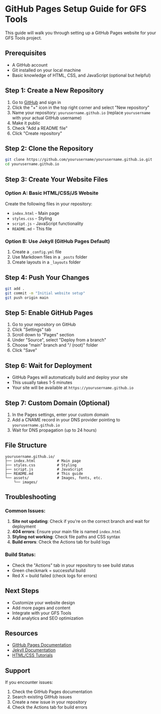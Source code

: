 # GitHub Pages Setup Guide for GFS Tools

This guide will walk you through setting up a GitHub Pages website for your GFS Tools project.

## Prerequisites

- A GitHub account
- Git installed on your local machine
- Basic knowledge of HTML, CSS, and JavaScript (optional but helpful)

## Step 1: Create a New Repository

1. Go to [GitHub](https://github.com) and sign in
2. Click the "+" icon in the top right corner and select "New repository"
3. Name your repository: `yourusername.github.io` (replace `yourusername` with your actual GitHub username)
4. Make it public
5. Check "Add a README file"
6. Click "Create repository"

## Step 2: Clone the Repository

```bash
git clone https://github.com/yourusername/yourusername.github.io.git
cd yourusername.github.io
```

## Step 3: Create Your Website Files

### Option A: Basic HTML/CSS/JS Website
Create the following files in your repository:

- `index.html` - Main page
- `styles.css` - Styling
- `script.js` - JavaScript functionality
- `README.md` - This file

### Option B: Use Jekyll (GitHub Pages Default)
1. Create a `_config.yml` file
2. Use Markdown files in a `_posts` folder
3. Create layouts in a `_layouts` folder

## Step 4: Push Your Changes

```bash
git add .
git commit -m "Initial website setup"
git push origin main
```

## Step 5: Enable GitHub Pages

1. Go to your repository on GitHub
2. Click "Settings" tab
3. Scroll down to "Pages" section
4. Under "Source", select "Deploy from a branch"
5. Choose "main" branch and "/ (root)" folder
6. Click "Save"

## Step 6: Wait for Deployment

- GitHub Pages will automatically build and deploy your site
- This usually takes 1-5 minutes
- Your site will be available at `https://yourusername.github.io`

## Step 7: Custom Domain (Optional)

1. In the Pages settings, enter your custom domain
2. Add a CNAME record in your DNS provider pointing to `yourusername.github.io`
3. Wait for DNS propagation (up to 24 hours)

## File Structure

```
yourusername.github.io/
├── index.html          # Main page
├── styles.css          # Styling
├── script.js           # JavaScript
├── README.md           # This guide
└── assets/             # Images, fonts, etc.
    └── images/
```

## Troubleshooting

### Common Issues:

1. **Site not updating**: Check if you're on the correct branch and wait for deployment
2. **404 errors**: Ensure your main file is named `index.html`
3. **Styling not working**: Check file paths and CSS syntax
4. **Build errors**: Check the Actions tab for build logs

### Build Status:

- Check the "Actions" tab in your repository to see build status
- Green checkmark = successful build
- Red X = build failed (check logs for errors)

## Next Steps

- Customize your website design
- Add more pages and content
- Integrate with your GFS Tools
- Add analytics and SEO optimization

## Resources

- [GitHub Pages Documentation](https://docs.github.com/en/pages)
- [Jekyll Documentation](https://jekyllrb.com/)
- [HTML/CSS Tutorials](https://developer.mozilla.org/en-US/docs/Web/Tutorials)

## Support

If you encounter issues:
1. Check the GitHub Pages documentation
2. Search existing GitHub issues
3. Create a new issue in your repository
4. Check the Actions tab for build errors
